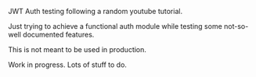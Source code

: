 JWT Auth testing following a random youtube tutorial.

Just trying to achieve a functional auth module while testing some not-so-well documented features.

This is not meant to be used in production.

Work in progress. Lots of stuff to do.

